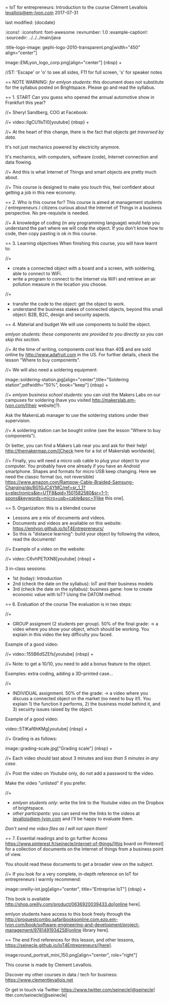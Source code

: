 = IoT for entrepreneurs: Introduction to the course
Clément Levallois <levallois@em-lyon.com>
2017-07-31

last modified: {docdate}

:icons!:
:iconsfont:   font-awesome
:revnumber: 1.0
:example-caption!:
:sourcedir: ../../../main/java

:title-logo-image: gephi-logo-2010-transparent.png[width="450" align="center"]

image::EMLyon_logo_corp.png[align="center"]
{nbsp} +

//ST: 'Escape' or 'o' to see all sides, F11 for full screen, 's' for speaker notes

== NOTE
WARNING: *for emlyon students*: this document does not substitute for the syllabus posted on Brightspace. Please go and read the syllabus.

== 1. START
Can you guess who opened the annual automotive show in Frankfurt this year?

//+
Sheryl Sandberg, COO at Facebook:

//+
video::llgCU1lsTI0[youtube]
{nbsp} +

//+
At the heart of this change, there is the fact that objects get *traversed by data*.

It's not just mechanics powered by electricity anymore.

It's mechanics, with computers, software (code), Internet connection and data flowing.

//+
And this is what Internet of Things and smart objects are pretty much about.

//+
This course is designed to make you *touch* this, feel confident about getting a job in this new economy.


== 2. Who is this course for?
This course is aimed at management students / entrepreneurs / citizens curious about the Internet of Things in a business perspective.
No pre-requisite is needed.

//+
A knowledge of coding (in any programming language) would help you understand the part where we will code the object.
If you don't know how to code, then copy pasting is ok in this course.


== 3. Learning objectives
When finishing this course, you will have learnt to:

//+
- create a connected object with a board and a screen, with soldering, able to connect to WiFi.
- write a program to connect to the Internet via WiFi and retrieve an air pollution measure in the location you choose.

//+
- transfer the code to the object: get the object to work.
- understand the business stakes of connected objects, beyond this small object: B2B, B2C, design and security aspects.

== 4. Material and budget
We will use components to build the object.

*emlyon students: these components are provided to you directly so you can skip this section.*

//+
At the time of writing, components cost less than 40$ and are sold online by http://www.adafruit.com in the US.
For further details, check the lesson "Where to buy components".

//+
We will also need a soldering equipment:

image::soldering-station.jpg[align="center",title="Soldering station",pdfwidth="50%", book="keep"]
{nbsp} +

//+
*emlyon business school students*: you can visit the Makers Labs on our campuses for soldering (have you visited http://makerslab.em-lyon.com/[their website]?).

Ask the MakersLab manager to use the soldering stations under their supervision.

//+
A soldering station can be bought online (see the lesson "Where to buy components").

Or better, you can find a Makers Lab near you and ask for their help! http://themakermap.com/[Check here for a list of Makerslab worldwide].

//+
Finally, you will need a micro usb cable to plug your object to your computer. You probably have one already if you have an Android smartphone. Shapes and formats for micro USB keep changing. Here we need the classic format (so, not reversible) https://www.amazon.com/Rampow-Cable-Braided-Samsung-Charging/dp/B01GJC4YMC/ref=sr_1_1?s=electronics&ie=UTF8&qid=1501582580&sr=1-1-spons&keywords=micro+usb+cable&psc=1[like this one].

== 5. Organization: this is a blended course
- Lessons are a mix of documents and videos.
- Documents and videos are available on this website: https://emlyon.github.io/IoT4Entrepreneurs/
- So this is "distance learning": build your object by following the videos, read the documents!

//+
Example of a video on the website:

//+
video::C6vhPETtXN8[youtube]
{nbsp} +

3 in-class sessions:
- 1st (today): Introduction
- 2nd (check the date on the syllabus): IoT and their business models
- 3rd (check the date on the syllabus): business game: how to create economic value with IoT? Using the DATOM method.

== 6. Evaluation of the course
The evaluation is in two steps:

//+
- GROUP assigment (2 students per group). 50% of the final grade:
-> a video where you show your object, which should be working.
You explain in this video the key difficulty you faced.

Example of a good video:

//+
video::155B6dSZEfs[youtube]
{nbsp} +

//+
Note: to get a 10/10, you need to add a bonus feature to the object.

Examples: extra coding, adding a 3D-printed case...

//+
- INDIVIDUAL assignment. 50% of the grade:
-> a video where you discuss a connected object on the market (no need to buy it!). You explain 1) the function it performs, 2) the business model behind it, and 3) secuirty issues raised by the object.

Example of a good video:

video::5TIKaf6hKMg[youtube]
{nbsp} +

//+
Grading is as follows:

image::grading-scale.jpg["Grading scale"]
{nbsp} +


//+
Each video should last about 3 minutes and *less than 5 minutes in any case*.


//+
Post the video on *Youtube* only, do not add a password to the video.

Make the video "unlisted" if you prefer.

//+
- *emlyon students only*: write the link to the Youtube video on the Dropbox of brightspace.
- *other participants*: you can send me the links to the videos at levallois@em-lyon.com and I'll be happy to evaluate them.

*Don't send me video files as I will not open them!*


== 7. Essential readings and to go further
Access https://www.pinterest.fr/seinecle/internet-of-things/[this board on Pinterest] for a collection of documents on the Internet of things from a business point of view.

You should read these documents to get a broader view on the subject.

//+
If you look for a very complete, in-depth reference on IoT for entrepreneurs I warmly recommend:

image::oreilly-iot.jpg[align="center", title="Entreprise IoT"]
{nbsp} +

This book is available http://shop.oreilly.com/product/0636920039433.do[online here].

emlyon students have access to this book freely through the http://proquestcombo.safaribooksonline.com.ezp.em-lyon.com/book/software-engineering-and-development/project-management/9781491934258[online library here].

== The end
Find references for this lesson, and other lessons, https://seinecle.github.io/IoT4Entrepreneurs/[here].

image:round_portrait_mini_150.png[align="center", role="right"]

This course is made by Clement Levallois.

Discover my other courses in data / tech for business: https://www.clementlevallois.net

Or get in touch via Twitter: https://www.twitter.com/seinecle[@seinecle]
itter.com/seinecle[@seinecle]
